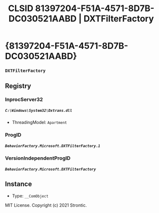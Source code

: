 ﻿---
title: "CLSID 81397204-F51A-4571-8D7B-DC030521AABD | DXTFilterFactory"
excerpt: What is COM-Object CLSID 81397204-F51A-4571-8D7B-DC030521AABD?
---

# {81397204-F51A-4571-8D7B-DC030521AABD}

### `DXTFilterFactory`

## Registry


### InprocServer32

##### `C:\Windows\System32\Dxtrans.dll`
* ThreadingModel: `Apartment`

### ProgID

##### `BehaviorFactory.Microsoft.DXTFilterFactory.1`

### VersionIndependentProgID

##### `BehaviorFactory.Microsoft.DXTFilterFactory`

## Instance

* Type: `__ComObject`

MIT License. Copyright (c) 2021 Strontic.


